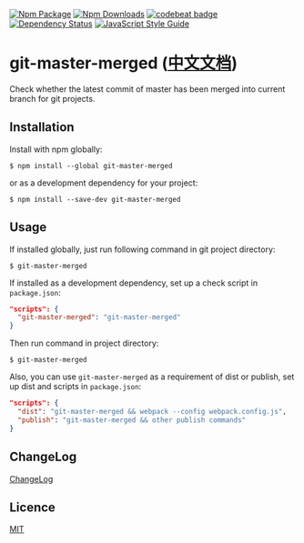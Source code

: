 [![Npm Package](https://img.shields.io/npm/v/git-master-merged.svg)](https://www.npmjs.com/package/git-master-merged)
[![Npm Downloads](https://img.shields.io/npm/dm/git-master-merged.svg)](https://www.npmjs.com/package/git-master-merged)
[![codebeat badge](https://codebeat.co/badges/30fdd548-51c2-4267-a322-8cfab860c520)](https://codebeat.co/projects/github-com-elvinn-git-master-merged-master)
[![Dependency Status](https://david-dm.org/elvinn/git-master-merged.svg)](https://david-dm.org/elvinn/git-master-merged?view=list)
[![JavaScript Style Guide](https://img.shields.io/badge/code_style-standard-brightgreen.svg)](https://standardjs.com)

# git-master-merged ([中文文档](https://github.com/elvinn/git-master-merged/blob/master/README_ZH.md))

Check whether the latest commit of master has been merged into current branch for git projects.

## Installation
Install with npm globally:

```shell
$ npm install --global git-master-merged
```

or as a development dependency for your project:

```shell
$ npm install --save-dev git-master-merged
```

## Usage
If installed globally, just run following command in git project directory:

```shell
$ git-master-merged
```

If installed as a development dependency, set up a check script in `package.json`:

``` json
"scripts": {
  "git-master-merged": "git-master-merged"
}
```

Then run command in project directory:

```shell
$ git-master-merged
```


Also, you can use `git-master-merged` as a requirement of dist or publish, set up dist and scripts in `package.json`:

``` json
"scripts": {
  "dist": "git-master-merged && webpack --config webpack.config.js",
  "publish": "git-master-merged && other publish commands"
}
```

## ChangeLog
[ChangeLog](https://github.com/elvinn/git-master-merged/blob/master/CHANGELOG.md)

## Licence
[MIT](https://github.com/elvinn/git-master-merged/blob/master/LICENSE)

